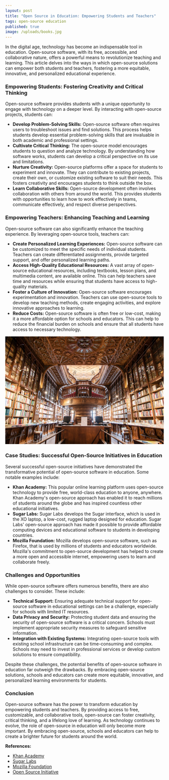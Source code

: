 ```yaml
---
layout: post
title: "Open Source in Education: Empowering Students and Teachers"
tags: open-source education
published: true
image: /uploads/books.jpg
---
```

In the digital age, technology has become an indispensable tool in education. Open-source software, with its free, accessible, and collaborative nature, offers a powerful means to revolutionize teaching and learning. This article delves into the ways in which open-source solutions can empower both students and teachers, fostering a more equitable, innovative, and personalized educational experience.

### Empowering Students: Fostering Creativity and Critical Thinking

Open-source software provides students with a unique opportunity to engage with technology on a deeper level. By interacting with open-source projects, students can:

  * **Develop Problem-Solving Skills:** Open-source software often requires users to troubleshoot issues and find solutions. This process helps students develop essential problem-solving skills that are invaluable in both academic and professional settings.
  * **Cultivate Critical Thinking:** The open-source model encourages students to question and analyze technology. By understanding how software works, students can develop a critical perspective on its use and limitations.
  * **Nurture Creativity:** Open-source platforms offer a space for students to experiment and innovate. They can contribute to existing projects, create their own, or customize existing software to suit their needs. This fosters creativity and encourages students to think outside the box.
  * **Learn Collaborative Skills:** Open-source development often involves collaboration with others from around the world. This provides students with opportunities to learn how to work effectively in teams, communicate effectively, and respect diverse perspectives.

### Empowering Teachers: Enhancing Teaching and Learning

Open-source software can also significantly enhance the teaching experience. By leveraging open-source tools, teachers can:

  * **Create Personalized Learning Experiences:** Open-source software can be customized to meet the specific needs of individual students. Teachers can create differentiated assignments, provide targeted support, and offer personalized learning paths.
  * **Access High-Quality Educational Resources:** A vast array of open-source educational resources, including textbooks, lesson plans, and multimedia content, are available online. This can help teachers save time and resources while ensuring that students have access to high-quality materials.
  * **Foster a Culture of Innovation:** Open-source software encourages experimentation and innovation. Teachers can use open-source tools to develop new teaching methods, create engaging activities, and explore innovative approaches to learning.
  * **Reduce Costs:** Open-source software is often free or low-cost, making it a more affordable option for schools and educators. This can help to reduce the financial burden on schools and ensure that all students have access to necessary technology.
  
![books](/uploads/books.jpg)

### Case Studies: Successful Open-Source Initiatives in Education

Several successful open-source initiatives have demonstrated the transformative potential of open-source software in education. Some notable examples include:

  * **Khan Academy:** This popular online learning platform uses open-source technology to provide free, world-class education to anyone, anywhere. Khan Academy's open-source approach has enabled it to reach millions of students around the globe and has inspired countless other educational initiatives.
  * **Sugar Labs:** Sugar Labs develops the Sugar interface, which is used in the XO laptop, a low-cost, rugged laptop designed for education. Sugar Labs' open-source approach has made it possible to provide affordable computing devices and educational software to students in developing countries.
  * **Mozilla Foundation:** Mozilla develops open-source software, such as Firefox, that is used by millions of students and educators worldwide. Mozilla's commitment to open-source development has helped to create a more open and accessible internet, empowering users to learn and collaborate freely.

### Challenges and Opportunities

While open-source software offers numerous benefits, there are also challenges to consider. These include:

  * **Technical Support:** Ensuring adequate technical support for open-source software in educational settings can be a challenge, especially for schools with limited IT resources.
  * **Data Privacy and Security:** Protecting student data and ensuring the security of open-source software is a critical concern. Schools must implement appropriate security measures to safeguard sensitive information.
  * **Integration with Existing Systems:** Integrating open-source tools with existing school infrastructure can be time-consuming and complex. Schools may need to invest in professional services or develop custom solutions to ensure compatibility.

Despite these challenges, the potential benefits of open-source software in education far outweigh the drawbacks. By embracing open-source solutions, schools and educators can create more equitable, innovative, and personalized learning environments for students.

### Conclusion

Open-source software has the power to transform education by empowering students and teachers. By providing access to free, customizable, and collaborative tools, open-source can foster creativity, critical thinking, and a lifelong love of learning. As technology continues to evolve, the role of open-source in education will only become more important. By embracing open-source, schools and educators can help to create a brighter future for students around the world.

**References:**

  * [Khan Academy](https://www.khanacademy.org/)
  * [Sugar Labs](https://sugarlabs.org/)
  * [Mozilla Foundation](https://www.mozilla.org/)
  * [Open Source Initiative](https://opensource.org/)
